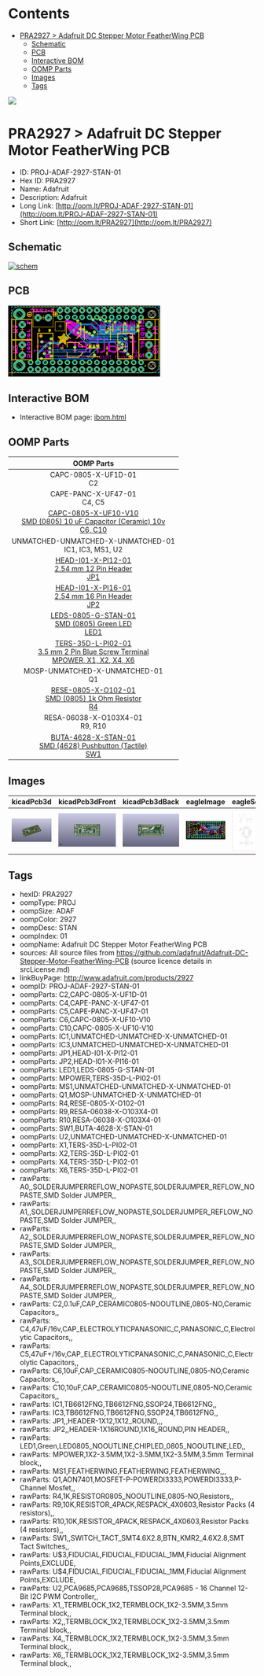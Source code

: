 



Contents
========

* [PRA2927 > Adafruit DC Stepper Motor FeatherWing PCB](#pra2927--adafruit-dc-stepper-motor-featherwing-pcb)
	* [Schematic](#schematic)
	* [PCB](#pcb)
	* [Interactive BOM](#interactive-bom)
	* [OOMP Parts](#oomp-parts)
	* [Images](#images)
	* [Tags](#tags)
  
![][im]
# PRA2927 > Adafruit DC Stepper Motor FeatherWing PCB

- ID: PROJ-ADAF-2927-STAN-01
- Hex ID: PRA2927
- Name: Adafruit
- Description: Adafruit
- Long Link: [http://oom.lt/PROJ-ADAF-2927-STAN-01](http://oom.lt/PROJ-ADAF-2927-STAN-01)
- Short Link: [http://oom.lt/PRA2927](http://oom.lt/PRA2927)

## Schematic
  
[![schem](eagleSchemImage.png)](eagleSchemImage.png)
## PCB
  
[![pcb](eagleImage.png)](eagleImage.png)
## Interactive BOM

- Interactive BOM page: [ibom.html](https://htmlpreview.github.io/?https://github.com/oomlout/oomlout_OOMP_projects/blob/main/PROJ-ADAF-2927-STAN-01/kicad/bom/ibom.html)

## OOMP Parts
  

|OOMP Parts|
| :---: |
|CAPC-0805-X-UF1D-01<BR>C2|
|CAPE-PANC-X-UF47-01<BR>C4, C5|
|[CAPC-0805-X-UF10-V10<br> SMD (0805) 10 uF Capacitor (Ceramic) 10v<br> C6, C10](https://github.com/oomlout/oomlout_OOMP_parts/tree/main/CAPC-0805-X-UF10-V10/)|
|UNMATCHED-UNMATCHED-X-UNMATCHED-01<BR>IC1, IC3, MS1, U2|
|[HEAD-I01-X-PI12-01<br> 2.54 mm 12 Pin Header<br> JP1](https://github.com/oomlout/oomlout_OOMP_parts/tree/main/HEAD-I01-X-PI12-01/)|
|[HEAD-I01-X-PI16-01<br> 2.54 mm 16 Pin Header<br> JP2](https://github.com/oomlout/oomlout_OOMP_parts/tree/main/HEAD-I01-X-PI16-01/)|
|[LEDS-0805-G-STAN-01<br> SMD (0805) Green LED<br> LED1](https://github.com/oomlout/oomlout_OOMP_parts/tree/main/LEDS-0805-G-STAN-01/)|
|[TERS-35D-L-PI02-01<br> 3.5 mm 2 Pin Blue Screw Terminal<br> MPOWER, X1, X2, X4, X6](https://github.com/oomlout/oomlout_OOMP_parts/tree/main/TERS-35D-L-PI02-01/)|
|MOSP-UNMATCHED-X-UNMATCHED-01<BR>Q1|
|[RESE-0805-X-O102-01<br> SMD (0805) 1k Ohm Resistor<br> R4](https://github.com/oomlout/oomlout_OOMP_parts/tree/main/RESE-0805-X-O102-01/)|
|RESA-06038-X-O103X4-01<BR>R9, R10|
|[BUTA-4628-X-STAN-01<br> SMD (4628) Pushbutton (Tactile)<br> SW1](https://github.com/oomlout/oomlout_OOMP_parts/tree/main/BUTA-4628-X-STAN-01/)|

## Images
  
  

|kicadPcb3d|kicadPcb3dFront|kicadPcb3dBack|eagleImage|eagleSchemImage|
| :---: | :---: | :---: | :---: | :---: |
|[![kicadPcb3d](kicadPcb3d_140.png)](kicadPcb3d.png)|[![kicadPcb3dFront](kicadPcb3dFront_140.png)](kicadPcb3dFront.png)|[![kicadPcb3dBack](kicadPcb3dBack_140.png)](kicadPcb3dBack.png)|[![eagleImage](eagleImage_140.png)](eagleImage.png)|[![eagleSchemImage](eagleSchemImage_140.png)](eagleSchemImage.png)|

## Tags

- hexID: PRA2927
- oompType: PROJ
- oompSize: ADAF
- oompColor: 2927
- oompDesc: STAN
- oompIndex: 01
- oompName: Adafruit DC Stepper Motor FeatherWing PCB
- sources: All source files from https://github.com/adafruit/Adafruit-DC-Stepper-Motor-FeatherWing-PCB (source licence details in srcLicense.md)
- linkBuyPage: http://www.adafruit.com/products/2927
- oompID: PROJ-ADAF-2927-STAN-01
- oompParts: C2,CAPC-0805-X-UF1D-01
- oompParts: C4,CAPE-PANC-X-UF47-01
- oompParts: C5,CAPE-PANC-X-UF47-01
- oompParts: C6,CAPC-0805-X-UF10-V10
- oompParts: C10,CAPC-0805-X-UF10-V10
- oompParts: IC1,UNMATCHED-UNMATCHED-X-UNMATCHED-01
- oompParts: IC3,UNMATCHED-UNMATCHED-X-UNMATCHED-01
- oompParts: JP1,HEAD-I01-X-PI12-01
- oompParts: JP2,HEAD-I01-X-PI16-01
- oompParts: LED1,LEDS-0805-G-STAN-01
- oompParts: MPOWER,TERS-35D-L-PI02-01
- oompParts: MS1,UNMATCHED-UNMATCHED-X-UNMATCHED-01
- oompParts: Q1,MOSP-UNMATCHED-X-UNMATCHED-01
- oompParts: R4,RESE-0805-X-O102-01
- oompParts: R9,RESA-06038-X-O103X4-01
- oompParts: R10,RESA-06038-X-O103X4-01
- oompParts: SW1,BUTA-4628-X-STAN-01
- oompParts: U2,UNMATCHED-UNMATCHED-X-UNMATCHED-01
- oompParts: X1,TERS-35D-L-PI02-01
- oompParts: X2,TERS-35D-L-PI02-01
- oompParts: X4,TERS-35D-L-PI02-01
- oompParts: X6,TERS-35D-L-PI02-01
- rawParts: A0,,SOLDERJUMPERREFLOW_NOPASTE,SOLDERJUMPER_REFLOW_NOPASTE,SMD Solder JUMPER,,
- rawParts: A1,,SOLDERJUMPERREFLOW_NOPASTE,SOLDERJUMPER_REFLOW_NOPASTE,SMD Solder JUMPER,,
- rawParts: A2,,SOLDERJUMPERREFLOW_NOPASTE,SOLDERJUMPER_REFLOW_NOPASTE,SMD Solder JUMPER,,
- rawParts: A3,,SOLDERJUMPERREFLOW_NOPASTE,SOLDERJUMPER_REFLOW_NOPASTE,SMD Solder JUMPER,,
- rawParts: A4,,SOLDERJUMPERREFLOW_NOPASTE,SOLDERJUMPER_REFLOW_NOPASTE,SMD Solder JUMPER,,
- rawParts: C2,0.1uF,CAP_CERAMIC0805-NOOUTLINE,0805-NO,Ceramic Capacitors,,
- rawParts: C4,47uF/16v,CAP_ELECTROLYTICPANASONIC_C,PANASONIC_C,Electrolytic Capacitors,,
- rawParts: C5,47uF+/16v,CAP_ELECTROLYTICPANASONIC_C,PANASONIC_C,Electrolytic Capacitors,,
- rawParts: C6,10uF,CAP_CERAMIC0805-NOOUTLINE,0805-NO,Ceramic Capacitors,,
- rawParts: C10,10uF,CAP_CERAMIC0805-NOOUTLINE,0805-NO,Ceramic Capacitors,,
- rawParts: IC1,TB6612FNG,TB6612FNG,SSOP24,TB6612FNG,,
- rawParts: IC3,TB6612FNG,TB6612FNG,SSOP24,TB6612FNG,,
- rawParts: JP1,,HEADER-1X12,1X12_ROUND,,,
- rawParts: JP2,,HEADER-1X16ROUND,1X16_ROUND,PIN HEADER,,
- rawParts: LED1,Green,LED0805_NOOUTLINE,CHIPLED_0805_NOOUTLINE,LED,,
- rawParts: MPOWER,1X2-3.5MM,1X2-3.5MM,1X2-3.5MM,3.5mm Terminal block,,
- rawParts: MS1,FEATHERWING,FEATHERWING,FEATHERWING,,,
- rawParts: Q1,AON7401,MOSFET-P-POWERDI3333,POWERDI3333,P-Channel Mosfet,,
- rawParts: R4,1K,RESISTOR0805_NOOUTLINE,0805-NO,Resistors,,
- rawParts: R9,10K,RESISTOR_4PACK,RESPACK_4X0603,Resistor Packs (4 resistors),,
- rawParts: R10,10K,RESISTOR_4PACK,RESPACK_4X0603,Resistor Packs (4 resistors),,
- rawParts: SW1,,SWITCH_TACT_SMT4.6X2.8,BTN_KMR2_4.6X2.8,SMT Tact Switches,,
- rawParts: U$3,FIDUCIAL,FIDUCIAL,FIDUCIAL_1MM,Fiducial Alignment Points,EXCLUDE,
- rawParts: U$4,FIDUCIAL,FIDUCIAL,FIDUCIAL_1MM,Fiducial Alignment Points,EXCLUDE,
- rawParts: U2,PCA9685,PCA9685,TSSOP28,PCA9685 - 16 Channel 12-Bit I2C PWM Controller,,
- rawParts: X1,,TERMBLOCK_1X2,TERMBLOCK_1X2-3.5MM,3.5mm Terminal block,,
- rawParts: X2,,TERMBLOCK_1X2,TERMBLOCK_1X2-3.5MM,3.5mm Terminal block,,
- rawParts: X4,,TERMBLOCK_1X2,TERMBLOCK_1X2-3.5MM,3.5mm Terminal block,,
- rawParts: X6,,TERMBLOCK_1X2,TERMBLOCK_1X2-3.5MM,3.5mm Terminal block,,



[im]: kicadPcb3d_450.png
